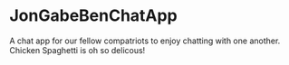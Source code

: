 # JonGabeBenChatApp
A chat app for our fellow compatriots to enjoy chatting with one another. Chicken Spaghetti is oh so delicous!
